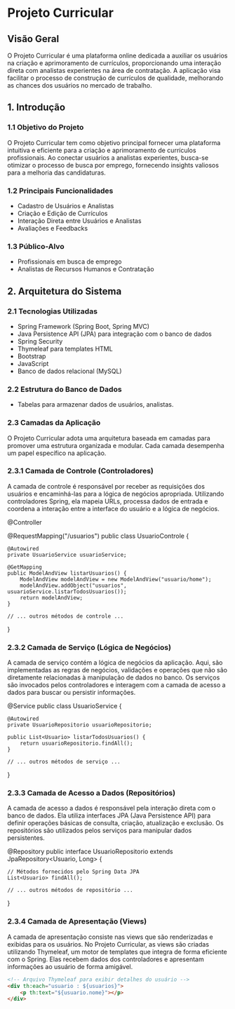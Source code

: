 # Projeto Curricular

## Visão Geral

O Projeto Curricular é uma plataforma online dedicada a auxiliar os usuários na criação e aprimoramento de currículos, proporcionando uma interação direta com analistas experientes na área de contratação. A aplicação visa facilitar o processo de construção de currículos de qualidade, melhorando as chances dos usuários no mercado de trabalho.

## 1. Introdução

### 1.1 Objetivo do Projeto

O Projeto Curricular tem como objetivo principal fornecer uma plataforma intuitiva e eficiente para a criação e aprimoramento de currículos profissionais. Ao conectar usuários a analistas experientes, busca-se otimizar o processo de busca por emprego, fornecendo insights valiosos para a melhoria das candidaturas.

### 1.2 Principais Funcionalidades

- Cadastro de Usuários e Analistas
- Criação e Edição de Currículos
- Interação Direta entre Usuários e Analistas
- Avaliações e Feedbacks

### 1.3 Público-Alvo

- Profissionais em busca de emprego
- Analistas de Recursos Humanos e Contratação

## 2. Arquitetura do Sistema

### 2.1 Tecnologias Utilizadas

- Spring Framework (Spring Boot, Spring MVC)
- Java Persistence API (JPA) para integração com o banco de dados
- Spring Security
- Thymeleaf para templates HTML
- Bootstrap
- JavaScript
- Banco de dados relacional (MySQL)

### 2.2 Estrutura do Banco de Dados

- Tabelas para armazenar dados de usuários, analistas.

### 2.3 Camadas da Aplicação

O Projeto Curricular adota uma arquitetura baseada em camadas para promover uma estrutura organizada e modular. Cada camada desempenha um papel específico na aplicação.

### 2.3.1 Camada de Controle (Controladores)
A camada de controle é responsável por receber as requisições dos usuários e encaminhá-las para a lógica de negócios apropriada. Utilizando controladores Spring, ela mapeia URLs, processa dados de entrada e coordena a interação entre a interface do usuário e a lógica de negócios.
 
@Controller

@RequestMapping("/usuarios")
public class UsuarioControle {

    @Autowired
    private UsuarioService usuarioService;

    @GetMapping
    public ModelAndView listarUsuarios() {
        ModelAndView modelAndView = new ModelAndView("usuario/home");
        modelAndView.addObject("usuarios", usuarioService.listarTodosUsuarios());
        return modelAndView;
    }
    
    // ... outros métodos de controle ...
}
### 2.3.2 Camada de Serviço (Lógica de Negócios)
A camada de serviço contém a lógica de negócios da aplicação. Aqui, são implementadas as regras de negócios, validações e operações que não são diretamente relacionadas à manipulação de dados no banco. Os serviços são invocados pelos controladores e interagem com a camada de acesso a dados para buscar ou persistir informações.

@Service
public class UsuarioService {

    @Autowired
    private UsuarioRepositorio usuarioRepositorio;

    public List<Usuario> listarTodosUsuarios() {
        return usuarioRepositorio.findAll();
    }

    // ... outros métodos de serviço ...
}

### 2.3.3 Camada de Acesso a Dados (Repositórios)
A camada de acesso a dados é responsável pela interação direta com o banco de dados. Ela utiliza interfaces JPA (Java Persistence API) para definir operações básicas de consulta, criação, atualização e exclusão. Os repositórios são utilizados pelos serviços para manipular dados persistentes.

@Repository
public interface UsuarioRepositorio extends JpaRepository<Usuario, Long> {

    // Métodos fornecidos pelo Spring Data JPA
    List<Usuario> findAll();
    
    // ... outros métodos de repositório ...
}

### 2.3.4 Camada de Apresentação (Views)
A camada de apresentação consiste nas views que são renderizadas e exibidas para os usuários. No Projeto Curricular, as views são criadas utilizando Thymeleaf, um motor de templates que integra de forma eficiente com o Spring. Elas recebem dados dos controladores e apresentam informações ao usuário de forma amigável.

```html
<!-- Arquivo Thymeleaf para exibir detalhes do usuário -->
<div th:each="usuario : ${usuarios}">
    <p th:text="${usuario.nome}"></p>
</div>

